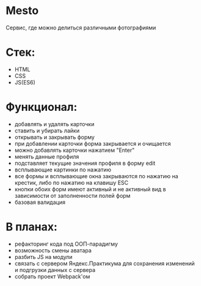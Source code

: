 # Mesto
Сервис, где можно делиться различными фотографиями

# Стек: 
- HTML
- CSS
- JS(ES6)

# Функционал:
- добавлять и удалять карточки
- ставить и убирать лайки
- открывать и закрывать форму
- при добавлении карточки форма закрывается и очищается
- можно добавлять карточки нажатием "Enter"
- менять данные профиля
- подставляет текущие значения профиля в форму edit
- всплывающие картинки по нажатию
- все формы и всплывающие окна закрываются по нажатию на крестик, либо по нажатию на клавишу ESC
- кнопки обоих форм имеют активный и не активный вид в зависимости от заполненности полей форм
- базовая валидация

# В планах: 
- рефакторинг кода под ООП-парадигму
- возможность смены аватара
- разбить JS на модули
- связать с сервером Яндекс.Практикума для сохранения изменений и подгрузки данных с сервера
- собрать проект Webpack'ом
